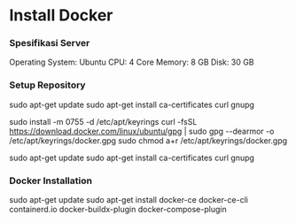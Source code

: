# Install Docker

### Spesifikasi Server
Operating System: Ubuntu
CPU: 4 Core
Memory: 8 GB
Disk: 30 GB

### Setup Repository
sudo apt-get update
sudo apt-get install ca-certificates curl gnupg

sudo install -m 0755 -d /etc/apt/keyrings
curl -fsSL https://download.docker.com/linux/ubuntu/gpg | sudo gpg --dearmor -o /etc/apt/keyrings/docker.gpg
sudo chmod a+r /etc/apt/keyrings/docker.gpg

sudo apt-get update
sudo apt-get install ca-certificates curl gnupg

### Docker Installation
sudo apt-get update
sudo apt-get install docker-ce docker-ce-cli containerd.io docker-buildx-plugin docker-compose-plugin